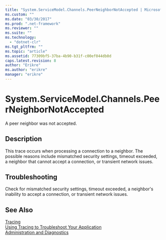 ```yaml
---
title: "System.ServiceModel.Channels.PeerNeighborNotAccepted | Microsoft Docs"
ms.custom: ""
ms.date: "03/30/2017"
ms.prod: ".net-framework"
ms.reviewer: ""
ms.suite: ""
ms.technology: 
  - "dotnet-clr"
ms.tgt_pltfrm: ""
ms.topic: "article"
ms.assetid: 77309bf5-37ba-4b90-b31f-c00ef044db0d
caps.latest.revision: 8
author: "Erikre"
ms.author: "erikre"
manager: "erikre"
---
```

# System.ServiceModel.Channels.PeerNeighborNotAccepted
A peer neighbor was not accepted.  
  
## Description  
 This trace occurs when processing a connection to a neighbor. The possible reasons include mismatched security settings, timeout exceeded, a neighbor that cannot accept a connection, or transient network issues.  
  
## Troubleshooting  
 Check for mismatched security settings, timeout exceeded, a neighbor's inability to accept a connection, or transient network issues.  
  
## See Also  
 [Tracing](../../../../../docs/framework/wcf/diagnostics/tracing/index.md)   
 [Using Tracing to Troubleshoot Your Application](../../../../../docs/framework/wcf/diagnostics/tracing/using-tracing-to-troubleshoot-your-application.md)   
 [Administration and Diagnostics](../../../../../docs/framework/wcf/diagnostics/index.md)